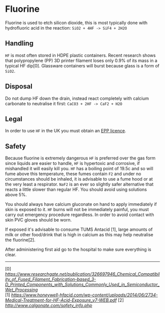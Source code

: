 Fluorine
==
Fluorine is used to etch silicon dioxide, this is most typically done with hydrofluoric acid in the reaction:
`SiO2 + 4HF -> SiF4 + 2H2O`

## Handling  
`HF` is most often stored in HDPE plastic containers. Recent research shows that polypropylene (PP) 3D printer filament loses only 0.9% of its mass in a typical HF dip[0]. Glassware containers will burst because glass is a form of `SiO2`.

## Disposal  
Do not dump HF down the drain, instead react completely with calcium carbonate to neutralise it first:
`CaCO3 + 2HF -> CaF2 + H2O`

## Legal  
In order to use `HF` in the UK you must obtain an [EPP licence](https://www.gov.uk/government/publications/supplying-explosives-precursors/supplying-explosives-precursors-and-poison).

## Safety
Because fluorine is extremely dangerous `HF` is preferred over the gas form since liquids are easier to handle, `HF` is hypertoxic and corrosive, if mishandled it will easily kill you. `HF` has a boiling point of 19.5c and so will fume above this temperature, these fumes contain `F2` and under no circumstances should be inhaled, it is advisable to use a fume hood or at the very least a respirator. `NaF2` is an ever so slightly safer alternative that reacts a little slower than regular HF. You should avoid using solutions above 5%.  

You should always have calcium gluconate on hand to apply immediately if skin is exposed to it. `HF` burns will not be immediately painful, you must carry out emergency procedure regardless. In order to avoid contact with skin PVC gloves should be worn.

If exposed it's advisable to consume TUMS Antacid [1], large amounts of milk or other food/drink that is high in calcium as this may help neutralise the fluorine[2].  

After administering first aid go to the hospital to make sure everything is clear.

---
[0] *https://www.researchgate.net/publication/326697946_Chemical_Compatibility_of_Fused_Filament_Fabrication-based_3-D_Printed_Components_with_Solutions_Commonly_Used_in_Semiconductor_Wet_Processing*  
[1] *https://www.honeywell-hfacid.com/wp-content/uploads/2014/06/2734-Medical-Treatment-for-HF-Acid-Exposure_v7-WEB.pdf*
[2] *http://www.calgonate.com/safety_info.php*
